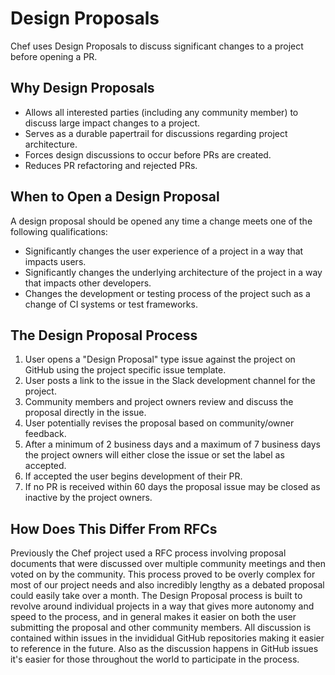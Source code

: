 # Design Proposals

Chef uses Design Proposals to discuss significant changes to a project before opening a PR.

## Why Design Proposals

- Allows all interested parties (including any community member) to discuss large impact changes to a project.
- Serves as a durable papertrail for discussions regarding project architecture.
- Forces design discussions to occur before PRs are created.
- Reduces PR refactoring and rejected PRs.

## When to Open a Design Proposal

A design proposal should be opened any time a change meets one of the following qualifications:

  - Significantly changes the user experience of a project in a way that impacts users.
  - Significantly changes the underlying architecture of the project in a way that impacts other developers.
  - Changes the development or testing process of the project such as a change of CI systems or test frameworks.

## The Design Proposal Process

1. User opens a "Design Proposal" type issue against the project on GitHub using the project specific issue template.
2. User posts a link to the issue in the Slack development channel for the project.
3. Community members and project owners review and discuss the proposal directly in the issue.
4. User potentially revises the proposal based on community/owner feedback.
5. After a minimum of 2 business days and a maximum of 7 business days the project owners will either close the issue or set the label as accepted.
6. If accepted the user begins development of their PR.
7. If no PR is received within 60 days the proposal issue may be closed as inactive by the project owners.

## How Does This Differ From RFCs

Previously the Chef project used a RFC process involving proposal documents that were discussed over multiple community meetings and then voted on by the community. This process proved to be overly complex for most of our project needs and also incredibly lengthy as a debated proposal could easily take over a month. The Design Proposal process is built to revolve around individual projects in a way that gives more autonomy and speed to the process, and in general makes it easier on both the user submitting the proposal and other community members. All discussion is contained within issues in the invididual GitHub repositories making it easier to reference in the future. Also as the discussion happens in GitHub issues it's easier for those throughout the world to participate in the process.
